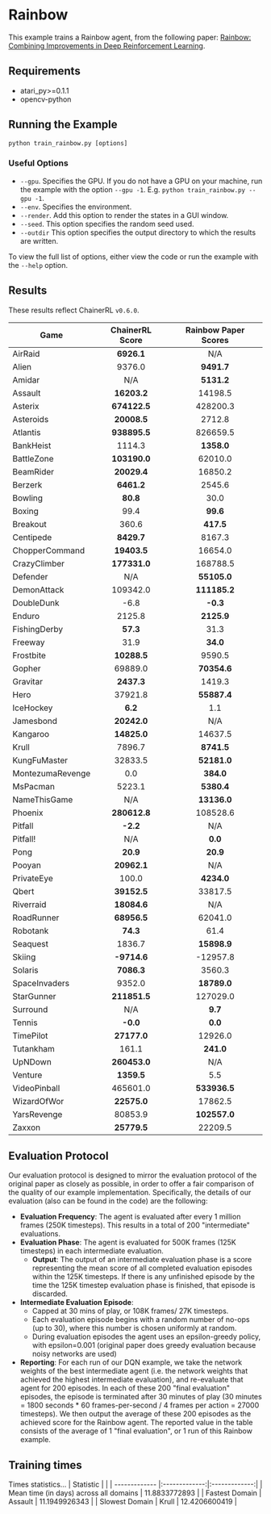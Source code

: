 # Rainbow
This example trains a Rainbow agent, from the following paper: [Rainbow: Combining Improvements in Deep Reinforcement Learning](https://arxiv.org/abs/1710.02298). 

## Requirements

- atari_py>=0.1.1
- opencv-python

## Running the Example

```
python train_rainbow.py [options]
```

### Useful Options
- `--gpu`. Specifies the GPU. If you do not have a GPU on your machine, run the example with the option `--gpu -1`. E.g. `python train_rainbow.py --gpu -1`.
- `--env`. Specifies the environment. 
- `--render`. Add this option to render the states in a GUI window.
- `--seed`. This option specifies the random seed used.
- `--outdir` This option specifies the output directory to which the results are written.

To view the full list of options, either view the code or run the example with the `--help` option.

## Results
These results reflect ChainerRL  `v0.6.0`.

| Game        | ChainerRL Score           | Rainbow Paper Scores |
| ------------- |:-------------:|:-------------:|
| AirRaid | **6926.1**| N/A|
| Alien | 9376.0| **9491.7**|
| Amidar | N/A| **5131.2**|
| Assault | **16203.2**| 14198.5|
| Asterix | **674122.5**| 428200.3|
| Asteroids | **20008.5**| 2712.8|
| Atlantis | **938895.5**| 826659.5|
| BankHeist | 1114.3| **1358.0**|
| BattleZone | **103190.0**| 62010.0|
| BeamRider | **20029.4**| 16850.2|
| Berzerk | **6461.2**| 2545.6|
| Bowling | **80.8**| 30.0|
| Boxing | 99.4| **99.6**|
| Breakout | 360.6| **417.5**|
| Centipede | **8429.7**| 8167.3|
| ChopperCommand | **19403.5**| 16654.0|
| CrazyClimber | **177331.0**| 168788.5|
| Defender | N/A| **55105.0**|
| DemonAttack | 109342.0| **111185.2**|
| DoubleDunk | -6.8| **-0.3**|
| Enduro | 2125.8| **2125.9**|
| FishingDerby | **57.3**| 31.3|
| Freeway | 31.9| **34.0**|
| Frostbite | **10288.5**| 9590.5|
| Gopher | 69889.0| **70354.6**|
| Gravitar | **2437.3**| 1419.3|
| Hero | 37921.8| **55887.4**|
| IceHockey | **6.2**| 1.1|
| Jamesbond | **20242.0**| N/A|
| Kangaroo | **14825.0**| 14637.5|
| Krull | 7896.7| **8741.5**|
| KungFuMaster | 32833.5| **52181.0**|
| MontezumaRevenge | 0.0| **384.0**|
| MsPacman | 5223.1| **5380.4**|
| NameThisGame | N/A| **13136.0**|
| Phoenix | **280612.8**| 108528.6|
| Pitfall | **-2.2**| N/A|
| Pitfall! | N/A| **0.0**|
| Pong | **20.9**| **20.9**|
| Pooyan | **20962.1**| N/A|
| PrivateEye | 100.0| **4234.0**|
| Qbert | **39152.5**| 33817.5|
| Riverraid | **18084.6**| N/A|
| RoadRunner | **68956.5**| 62041.0|
| Robotank | **74.3**| 61.4|
| Seaquest | 1836.7| **15898.9**|
| Skiing | **-9714.6**| -12957.8|
| Solaris | **7086.3**| 3560.3|
| SpaceInvaders | 9352.0| **18789.0**|
| StarGunner | **211851.5**| 127029.0|
| Surround | N/A| **9.7**|
| Tennis | **-0.0**| **0.0**|
| TimePilot | **27177.0**| 12926.0|
| Tutankham | 161.1| **241.0**|
| UpNDown | **260453.0**| N/A|
| Venture | **1359.5**| 5.5|
| VideoPinball | 465601.0| **533936.5**|
| WizardOfWor | **22575.0**| 17862.5|
| YarsRevenge | 80853.9| **102557.0**|
| Zaxxon | **25779.5**| 22209.5|


## Evaluation Protocol
Our evaluation protocol is designed to mirror the evaluation protocol of the original paper as closely as possible, in order to offer a fair comparison of the quality of our example implementation. Specifically, the details of our evaluation (also can be found in the code) are the following:

- **Evaluation Frequency**: The agent is evaluated after every 1 million frames (250K timesteps). This results in a total of 200 "intermediate" evaluations.
- **Evaluation Phase**: The agent is evaluated for 500K frames (125K timesteps) in each intermediate evaluation. 
	- **Output**: The output of an intermediate evaluation phase is a score representing the mean score of all completed evaluation episodes within the 125K timesteps. If there is any unfinished episode by the time the 125K timestep evaluation phase is finished, that episode is discarded.
- **Intermediate Evaluation Episode**: 
	- Capped at 30 mins of play, or 108K frames/ 27K timesteps.
	- Each evaluation episode begins with a random number of no-ops (up to 30), where this number is chosen uniformly at random.
	- During evaluation episodes the agent uses an epsilon-greedy policy, with epsilon=0.001 (original paper does greedy evaluation because noisy networks are used)
- **Reporting**: For each run of our DQN example, we take the network weights of the best intermediate agent (i.e. the network weights that achieved the highest intermediate evaluation), and re-evaluate that agent for 200 episodes. In each of these 200 "final evaluation" episodes, the episode is terminated after 30 minutes of play (30 minutes = 1800 seconds * 60 frames-per-second / 4 frames per action = 27000 timesteps). We then output the average of these 200 episodes as the achieved score for the Rainbow agent. The reported value in the table consists of the average of 1 "final evaluation", or 1 run of this Rainbow example.


## Training times

Times statistics...
| Statistic        |            |
| ------------- |:-------------:|:-------------:|
| Mean time (in days) across all domains        |  11.8833772893 |
| Fastest Domain |  Assault | 11.1949926343 |
| Slowest Domain |  Krull | 12.4206600419 |
				